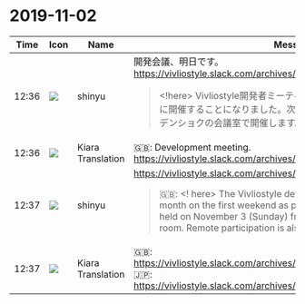 # 2019-11-02

|Time|Icon|Name|Message|
|---|---|---|---|
|12:36|![](https://avatars.slack-edge.com/2018-04-27/354445776386_e258f5ed5ba887b08668_72.jpg)|shinyu|開発会議、明日です。 <https://vivliostyle.slack.com/archives/CNN5GPF9V/p1571538566002200><br><blockquote><!here> Vivliostyle開発者ミーティングは、毎月、なるべく最初の週末に開催することになりました。次回は、11月3日（日曜日）、14:00からデンショクの会議室で開催します。リモート参加も歓迎します。</blockquote>|
|12:36|![](https://avatars.slack-edge.com/2019-08-21/732685848020_f3f20736795184660348_72.png)|Kiara Translation|🇬🇧: Development meeting. <https://vivliostyle.slack.com/archives/CNN5GPF9V/p1571538566002200>|
|12:37|![](https://avatars.slack-edge.com/2018-04-27/354445776386_e258f5ed5ba887b08668_72.jpg)|shinyu|<https://vivliostyle.slack.com/archives/CNN5GPF9V/p1571538568002300><br><blockquote>🇬🇧: &lt;! here&gt; The Vivliostyle developer meeting will be held every month on the first weekend as possible. The next meeting will be held on November 3 (Sunday) from 14:00 in the Denshok meeting room. Remote participation is also welcome.</blockquote>|
|12:37|![](https://avatars.slack-edge.com/2019-08-21/732685848020_f3f20736795184660348_72.png)|Kiara Translation|🇬🇧: <https://vivliostyle.slack.com/archives/CNN5GPF9V/p1571538568002300><br>🇯🇵: <https://vivliostyle.slack.com/archives/CNN5GPF9V/p1571538568002300>|
